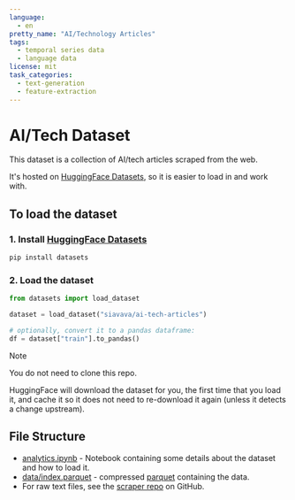 ```yaml
---
language: 
  - en
pretty_name: "AI/Technology Articles"
tags:
  - temporal series data
  - language data
license: mit
task_categories:
  - text-generation
  - feature-extraction
---
```


# AI/Tech Dataset

This dataset is a collection of AI/tech articles scraped from the web.

It's hosted on [HuggingFace Datasets](https://huggingface.co/datasets/siavava/ai-tech-articles), so it is easier to load in and work with.

## To load the dataset

### 1. Install [HuggingFace Datasets](https://huggingface.co/docs/datasets/installation.html)

```bash
pip install datasets
```

### 2. Load the dataset

```python
from datasets import load_dataset

dataset = load_dataset("siavava/ai-tech-articles")

# optionally, convert it to a pandas dataframe:
df = dataset["train"].to_pandas()
```

> [!NOTE]
> You do not need to clone this repo.
>
> HuggingFace will download the dataset for you, the first time that you load it,
> and cache it so it does not need to re-download it again
> (unless it detects a change upstream).

## File Structure

- [analytics.ipynb](analytics.ipynb) - Notebook containing some details about the dataset and how to load it.
- [data/index.parquet](./index.csv) - compressed [parquet](https://www.databricks.com/glossary/what-is-parquet) containing the data.
- For raw text files, see the [scraper repo](https://github.com/siavava/scrape.hs) on GitHub.
